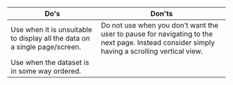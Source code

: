 Do's         | Don'ts
-------------|----------
Use when it is unsuitable to display all the data on a single page/screen. | Do not use when you don’t want the user to pause for navigating to the next page. Instead consider simply having a scrolling vertical view.
Use when the dataset is in some way ordered. |